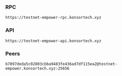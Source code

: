 ### RPC
```
https://testnet-empower-rpc.konsortech.xyz
```

### API
```
https://testnet-empower-api.konsortech.xyz
```

### Peers
```
b7097deda5c02803cbba9483fe436ad7df115ea2@testnet-empower.konsortech.xyz:25656
```
